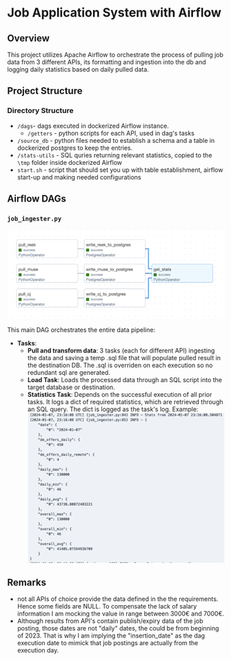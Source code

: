 # Job Application System with Airflow

## Overview

This project utilizes Apache Airflow to orchestrate the process of pulling job data from 3 different APIs, its formatting and ingestion into the db and logging daily statistics based on daily pulled data.

## Project Structure

### Directory Structure

- `/dags`- dags executed in dockerized Airflow instance.
    - `/getters` - python scripts for each API, used in dag's tasks
- `/source_db` - python files needed to establish a schema and a table in dockerized postgres to keep the entries.
- `/stats-utils` - SQL quries returning relevant statistics, copied to the `\tmp` folder inside dockerized Airflow
- `start.sh` - script that should set you up with table establishment, airflow start-up and making needed configurations

## Airflow DAGs

### `job_ingester.py`

![Alt text](assets/graph.png)

This main DAG orchestrates the entire data pipeline:

- **Tasks**:
  - **Pull and transform data**: 3 tasks (each for different API) ingesting the data and saving a temp .sql file that will populate pulled result in the destination DB. The .sql is overriden on each execution so no redundant sql are generated.
  - **Load Task**: Loads the processed data through an SQL script into the target database or destination.
  - **Statistics Task**: Depends on the successful execution of all prior tasks. It logs a dict of required statistics, which are retrieved through an SQL query. The dict is logged as the task's log. Example:![Alt text](assets/log.png)


## Remarks
- not all APIs of choice provide the data defined in the the requirements. Hence some fields are NULL. To compensate the lack of salary information I am mocking the value in range between 3000€ and 7000€.
- Although results from API's contain publish/expiry data of the job posting, those dates are not "daily" dates, the could be from beginning of 2023. That is why I am implying the "insertion_date" as the dag execution date to mimick that job postings are actually from the execution day.